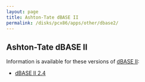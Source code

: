```yaml
---
layout: page
title: Ashton-Tate dBASE II
permalink: /disks/pcx86/apps/other/dbase2/
---
```


Ashton-Tate dBASE II
--------------------

Information is available for these versions of [dBASE II](https://en.wikipedia.org/wiki/DBase):

* [dBASE II 2.4](2.4/)
